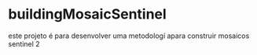 # buildingMosaicSentinel
este projeto é para desenvolver uma metodologí apara construir mosaicos sentinel 2
